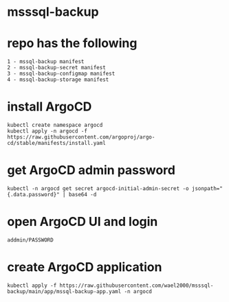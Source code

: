 # msssql-backup

# repo has the following
```
1 - mssql-backup manifest
2 - mssql-backup-secret manifest
3 - mssql-backup-configmap manifest
4 - mssql-backup-storage manifest
```

# install ArgoCD
```
kubectl create namespace argocd
kubectl apply -n argocd -f https://raw.githubusercontent.com/argoproj/argo-cd/stable/manifests/install.yaml
```
# get ArgoCD admin password
```
kubectl -n argocd get secret argocd-initial-admin-secret -o jsonpath="{.data.password}" | base64 -d
```
# open ArgoCD UI and login
```
addmin/PASSWORD
```
# create ArgoCD application
```
kubectl apply -f https://raw.githubusercontent.com/wael2000/msssql-backup/main/app/mssql-backup-app.yaml -n argocd
```
